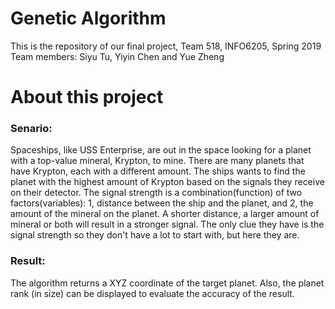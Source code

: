 # Genetic Algorithm
This is the repository of our final project, Team 518, INFO6205, Spring 2019  
Team members: Siyu Tu, Yiyin Chen and Yue Zheng

# About this project
### Senario: 
Spaceships, like USS Enterprise, are out in the space looking for a planet with a top-value mineral, Krypton, to mine. There are many planets that have Krypton, each with a different amount. The ships wants to find the planet with the highest amount of Krypton based on the signals they receive on their detector. The signal strength is a combination(function) of two factors(variables): 1, distance between the ship and the planet, and 2, the amount of the mineral on the planet. A shorter distance, a larger amount of mineral or both will result in a stronger signal. The only clue they have is the signal strength so they don't have a lot to start with, but here they are. 

### Result: 
The algorithm returns a XYZ coordinate of the target planet. Also, the planet rank (in size) can be displayed to evaluate the accuracy of the result.
